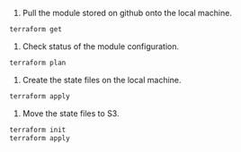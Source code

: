 1. Pull the module stored on github onto the local machine.
``` bash
terraform get
```
1. Check status of the module configuration.
``` bash
terraform plan
```
1. Create the state files on the local machine.
``` bash
terraform apply
```
1. Move the state files to S3.
``` bash
terraform init
terraform apply
```
